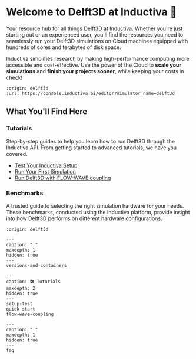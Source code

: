 # Welcome to Delft3D at Inductiva 🌊

Your resource hub for all things Delft3D at Inductiva. Whether you're just
starting out or an experienced user, you'll find the resources you need to
seamlessly run your Delft3D simulations on Cloud machines equipped with hundreds
of cores and terabytes of disk space.

Inductiva simplifies research by making high-performance computing more
accessible and cost-effective. Use the power of the Cloud to
**scale your simulations** and **finish your projects sooner**, while keeping
your costs in check!

```{python_editor}
:origin: delft3d
:url: https://console.inductiva.ai/editor?simulator_name=delft3d
```

## What You'll Find Here

### Tutorials
Step-by-step guides to help you learn how to run Delft3D through the Inductiva API. From getting started to advanced tutorials, we have you covered.

- [Test Your Inductiva Setup](setup-test)
- [Run Your First Simulation](quick-start)
- [Run Delft3D with FLOW-WAVE coupling](flow-wave-coupling)

### Benchmarks
A trusted guide to selecting the right simulation hardware for your needs. These benchmarks, conducted using the Inductiva platform, provide insight into how Delft3D performs on different hardware configurations.

```{banner}
:origin: delft3d
```

```{toctree}
---
caption: " "
maxdepth: 1
hidden: true
---
versions-and-containers
```

```{toctree}
---
caption: 🛠️ Tutorials
maxdepth: 2
hidden: true
---
setup-test
quick-start
flow-wave-coupling
```

```{toctree}
---
caption: " "
maxdepth: 1
hidden: true
---
faq
```
